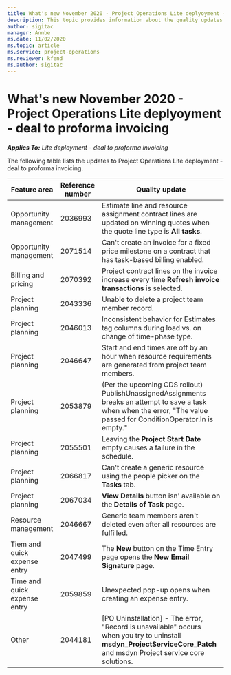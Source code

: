 ```yaml
---
title: What's new November 2020 - Project Operations Lite deplyoyment - deal to proforma invoicing
description: This topic provides information about the quality updates available in the November 2020 release of Project Operations Lite deplyoyment - deal to proforma invoicing. 
author: sigitac
manager: Annbe
ms.date: 11/02/2020
ms.topic: article
ms.service: project-operations
ms.reviewer: kfend 
ms.author: sigitac
---
```


# What's new November 2020 - Project Operations Lite deplyoyment - deal to proforma invoicing

_**Applies To:** Lite deployment - deal to proforma invoicing_

The following table lists the updates to Project Operations Lite deployment - deal to proforma invoicing.

| Feature area                 | Reference number | Quality update                                                                                                                                                                    |
|------------------------------|------------------|-----------------------------------------------------------------------------------------------------------------------------------------------------------------------------------|
| Opportunity management       | 2036993          | Estimate line and resource   assignment contract lines are updated on winning quotes when the quote line   type is **All tasks**.                                                 |
| Opportunity management       | 2071514          | Can't create an invoice for a   fixed price milestone on a contract that has task-based billing enabled.                                                                          |
| Billing and pricing          | 2070392          | Project contract lines on the   invoice increase every time **Refresh invoice transactions** is   selected.                                                                       |
| Project planning             | 2043336          | Unable to delete a project team member record.                                                                                                                                    |
| Project planning             | 2046013          | Inconsistent behavior for   Estimates tag columns during load vs. on change of time-phase type.                                                                                   |
| Project planning             | 2046647          | Start and end times are off by   an hour when resource requirements are generated from project team members.                                                                      |
| Project planning             | 2053879          | (Per the upcoming CDS   rollout)   PublishUnassignedAssignments   breaks an attempt to save a task when when the error, "The   value passed for ConditionOperator.In is   empty." |
| Project planning             | 2055501          | Leaving the **Project Start   Date** empty causes a failure in the schedule.                                                                                                      |
| Project planning             | 2066817          | Can't create a generic   resource   using the people picker on   the **Tasks** tab.                                                                                               |
| Project planning             | 2067034          | **View Details** button isn'   available on the **Details of Task** page.                                                                                                         |
| Resource management          | 2046667          | Generic team members aren't   deleted even after all resources are fulfilled.                                                                                                     |
| Tiem and quick expense entry | 2047499          | The **New** button on the Time   Entry page opens the **New Email Signature** page.                                                                                               |
| Time and quick expense entry | 2059859          | Unexpected   pop-up opens when creating an expense entry.                                                                                                                         |
| Other                        | 2044181          | [PO Uninstallation] - The error,   "Record is unavailable" occurs when you try to uninstall   **msdyn_ProjectServiceCore_Patch** and msdyn Project service core solutions.        |
